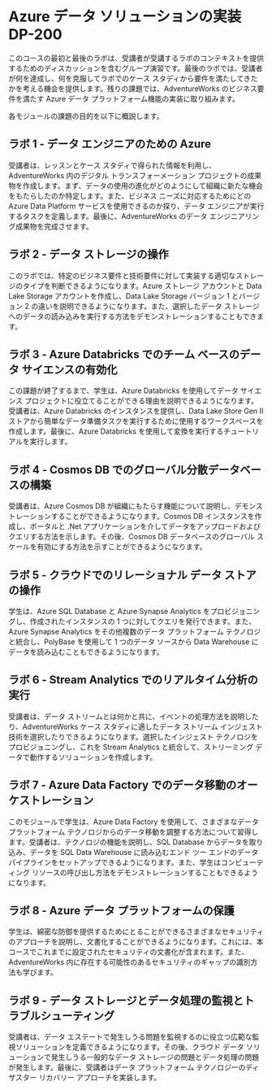 ﻿# Azure データ ソリューションの実装 DP-200

 このコースの最初と最後のラボは、受講者が受講するラボのコンテキストを提供するためのディスカッションを含むグループ演習です。最後のラボでは、受講者が何を達成し、何を克服してラボでのケース スタディから要件を満たしてきたかを考える機会を提供します。残りの課題では、AdventureWorks のビジネス要件を満たす Azure データ プラットフォーム機能の実装に取り組みます。

各モジュールの課題の目的を以下に概説します。

## ラボ 1 - データ エンジニアのための Azure

受講者は、レッスンとケース スタディで得られた情報を利用し、AdventureWorks 内のデジタル トランスフォーメーション プロジェクトの成果物を作成します。まず、データの使用の進化がどのようにして組織に新たな機会をもたらしたのか特定します。また、ビジネス ニーズに対応するためにどの Azure Data Platform サービスを使用できるのか探り、データ エンジニアが実行するタスクを定義します。最後に、AdventureWorks のデータ エンジニアリング成果物を完成させます。

## ラボ 2 - データ ストレージの操作

このラボでは、特定のビジネス要件と技術要件に対して実装する適切なストレージのタイプを判断できるようになります。Azure ストレージ アカウントと Data Lake Storage アカウントを作成し、Data Lake Storage バージョン 1 とバージョン 2 の違いを説明できるようになります。また、選択したデータ ストレージへのデータの読み込みを実行する方法をデモンストレーションすることもできます。

## ラボ 3 - Azure Databricks でのチーム ベースのデータ サイエンスの有効化

この課題が終了するまで、学生は、Azure Databricks を使用してデータ サイエンス プロジェクトに役立てることができる理由を説明できるようになります。受講者は、Azure Databricks のインスタンスを提供し、Data Lake Store Gen II ストアから簡単なデータ準備タスクを実行するために使用するワークスペースを作成します。最後に、Azure Databricks を使用して変換を実行するチュートリアルを実行します。

## ラボ 4 - Cosmos DB でのグローバル分散データベースの構築

受講者は、Azure Cosmos DB が組織にもたらす機能について説明し、デモンストレーションすることができるようになります。Cosmos DB インスタンスを作成し、ポータルと .Net アプリケーションを介してデータをアップロードおよびクエリする方法を示します。その後、Cosmos DB データベースのグローバル スケールを有効にする方法を示すことができるようになります。

## ラボ 5 - クラウドでのリレーショナル データ ストアの操作

学生は、Azure SQL Database と Azure Synapse Analytics をプロビジョニングし、作成されたインスタンスの 1 つに対してクエリを発行できます。また、Azure Synapse Analytics をその他複数のデータ プラットフォーム テクノロジと統合し、PolyBase を使用して 1 つのデータ ソースから Data Warehouse にデータを読み込むこともできるようになります。

## ラボ 6 - Stream Analytics でのリアルタイム分析の実行

受講者は、データ ストリームとは何かと共に、イベントの処理方法を説明したり、AdventureWorks ケース スタディに適したデータ ストリーム インジェスト技術を選択したりできるようになります。選択したインジェスト テクノロジをプロビジョニングし、これを Stream Analytics と統合して、ストリーミング データで動作するソリューションを作成します。

## ラボ 7 - Azure Data Factory でのデータ移動のオーケストレーション

このモジュールで学生は、Azure Data Factory を使用して、さまざまなデータ プラットフォーム テクノロジからのデータ移動を調整する方法について習得します。受講者は、テクノロジの機能を説明し、SQL Database からデータを取り込み、データを SQL Data Warehouse に読み込むエンド ツー エンドのデータ パイプラインをセットアップできるようになります。また、学生はコンピューティング リソースの呼び出し方法をデモンストレーションすることもできるようになります。

## ラボ 8 - Azure データ プラットフォームの保護

学生は、綿密な防御を提供するためにとることができるさまざまなセキュリティのアプローチを説明し、文書化することができるようになります。これには、本コースでこれまでに設定されたセキュリティの文書化が含まれます。また、AdventureWorks 内に存在する可能性のあるセキュリティのギャップの識別方法も学びます。

## ラボ 9 - データ ストレージとデータ処理の監視とトラブルシューティング

受講者は、データ エステートで発生しうる問題を監視するのに役立つ広範な監視ソリューションを定義できるようになります。その後、クラウド データ ソリューションで発生しうる一般的なデータ ストレージの問題とデータ処理の問題が発生します。最後に、受講者はデータ プラットフォーム テクノロジーのディザスター リカバリー アプローチを実装します。